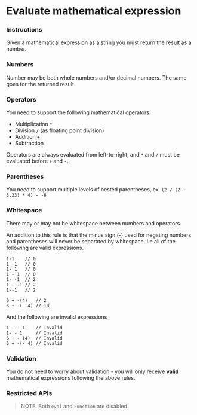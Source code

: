 # Evaluate mathematical expression

### Instructions
Given a mathematical expression as a string you must return the result as a number.

### Numbers
Number may be both whole numbers and/or decimal numbers. The same goes for the returned result.

### Operators
You need to support the following mathematical operators:

- Multiplication `*`
- Division `/` (as floating point division)
- Addition `+`
- Subtraction `-`

Operators are always evaluated from left-to-right, and `*` and `/` must be evaluated before `+` and `-`.

### Parentheses
You need to support multiple levels of nested parentheses, ex. `(2 / (2 + 3.33) * 4) - -6`

### Whitespace
There may or may not be whitespace between numbers and operators.

An addition to this rule is that the minus sign (-) used for negating numbers and parentheses will never be separated by whitespace. I.e all of the following are valid expressions.
```
1-1    // 0
1 -1   // 0
1- 1   // 0
1 - 1  // 0
1- -1  // 2
1 - -1 // 2
1--1   // 2

6 + -(4)   // 2
6 + -( -4) // 10
```
And the following are invalid expressions
```
1 - - 1    // Invalid
1- - 1     // Invalid
6 + - (4)  // Invalid
6 + -(- 4) // Invalid
```

### Validation
You do not need to worry about validation - you will only receive **valid** mathematical expressions following the above rules.

### Restricted APIs
>NOTE: Both `eval` and `Function` are disabled.
